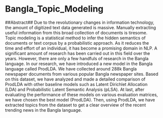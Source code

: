# Bangla_Topic_Modeling

##Abstract##
Due to the revolutionary changes in information technology, the amount of digitized text data generated is massive. Manually extracting useful information from this broad collection of documents is tiresome. Topic modeling is a statistical method to infer the hidden semantics of documents or text corpus by a probabilistic approach. As it reduces the time and effort of an individual, it has become a promising domain in NLP. A significant amount of research has been carried out in this field over the years. However, there are only a few handfuls of research in the Bangla language. In our research, we have introduced a new model in the Bangla language called ProdLDA. We have collected around 288k Bangla newspaper documents from various popular Bangla newspaper sites. Based on this dataset, we have analyzed and made a detailed comparison of ProdLDA with other baseline models such as Latent Dirichlet Allocation (LDA) and Probabilistic Latent Semantic Analysis (pLSA). At last, after evaluating the performance of these models on various evaluation matrices, we have chosen the best model (ProdLDA). Then, using ProdLDA, we have extracted topics from the dataset to get a clear overview of the recent trending news in the Bangla language.
